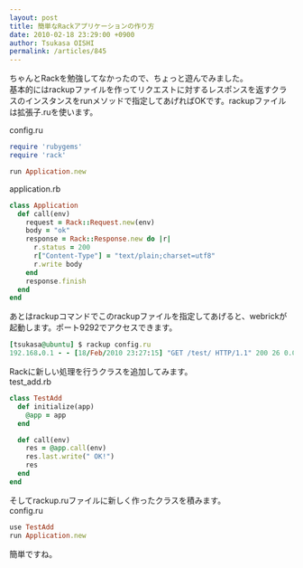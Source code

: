 ```yaml
---
layout: post
title: 簡単なRackアプリケーションの作り方
date: 2010-02-18 23:29:00 +0900
author: Tsukasa OISHI
permalink: /articles/845
---
```



ちゃんとRackを勉強してなかったので、ちょっと遊んでみました。  
基本的にはrackupファイルを作ってリクエストに対するレスポンスを返すクラスのインスタンスをrunメソッドで指定してあげればOKです。rackupファイルは拡張子.ruを使います。  

config.ru  

```ruby  
require 'rubygems'  
require 'rack'  

run Application.new  
```  

application.rb  

```ruby  
class Application  
  def call(env)  
    request = Rack::Request.new(env)  
    body = "ok"  
    response = Rack::Response.new do |r|  
      r.status = 200  
      r["Content-Type"] = "text/plain;charset=utf8"  
      r.write body  
    end  
    response.finish  
  end  
end  
```  

あとはrackupコマンドでこのrackupファイルを指定してあげると、webrickが起動します。ポート9292でアクセスできます。  

```ruby  
[tsukasa@ubuntu] $ rackup config.ru  
192.168.0.1 - - [18/Feb/2010 23:27:15] "GET /test/ HTTP/1.1" 200 26 0.0000  
```  

Rackに新しい処理を行うクラスを追加してみます。  
test\_add.rb  

```ruby  
class TestAdd  
  def initialize(app)  
    @app = app  
  end  

  def call(env)  
    res = @app.call(env)  
    res.last.write(" OK!")  
    res  
  end  
end  
```  

そしてrackup.ruファイルに新しく作ったクラスを積みます。  
config.ru  

```ruby  
use TestAdd  
run Application.new  
```  

簡単ですね。  

